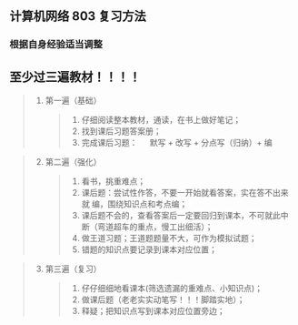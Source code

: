 ## 计算机网络 803 复习方法

### 根据自身经验适当调整

## 至少过三遍教材！！！！

> 1. 第一遍（基础）
>    > 1. 仔细阅读整本教材，通读，在书上做好笔记；
>    > 2. 找到课后习题答案册；
>    > 3. 完成课后习题：
>    >    &emsp; 默写 + 改写 + 分点写（归纳）+ 编
>    >    &emsp; </br>

> 2. 第二遍（强化）
>    > 1. 看书，挑重难点；
>    > 2. 课后题：尝试性作答，不要一开始就看答案，实在答不出来就 编，围绕知识点和考点编；
>    > 3. 课后题不会的，查看答案后一定要回归到课本，不可就此中断（弯道超车的重点，慢工出细活）；
>    > 4. 做王道习题；王道题题量不大，可作为模拟试题；
>    > 5. 错题的知识点要记录到课本对应位置；
>    >    &emsp; </br>

> 3. 第三遍（复习）
>    > 1. 仔仔细细地看课本(筛选遗漏的重难点、小知识点)；
>    > 2. 做课后题（老老实实动笔写！！！脚踏实地）；
>    > 3. 释疑；把知识点写到课本对应位置旁边；
>    >    &emsp; </br>

